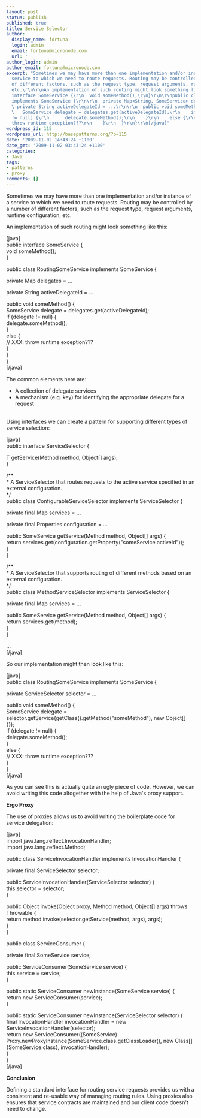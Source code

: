 ```yaml
---
layout: post
status: publish
published: true
title: Service Selector
author:
  display_name: fortuna
  login: admin
  email: fortuna@micronode.com
  url: ''
author_login: admin
author_email: fortuna@micronode.com
excerpt: "Sometimes we may have more than one implementation and/or instance of a
  service to which we need to route requests. Routing may be controlled by a number
  of different factors, such as the request type, request arguments, runtime configuration,
  etc.\r\n\r\nAn implementation of such routing might look something like this:\r\n\r\n[java]\r\npublic
  interface SomeService {\r\n  void someMethod();\r\n}\r\n\r\npublic class RoutingSomeService
  implements SomeService {\r\n\r\n  private Map<String, SomeService> delegates = ...\r\n\r\n
  \ private String activeDelegateId = ...\r\n\r\n  public void someMethod() {\r\n
  \   SomeService delegate = delegates.get(activeDelegateId);\r\n    if (delegate
  != null) {\r\n      delegate.someMethod();\r\n    }\r\n    else {\r\n      // XXX:
  throw runtime exception???\r\n    }\r\n  }\r\n}\r\n[/java]"
wordpress_id: 115
wordpress_url: http://basepatterns.org/?p=115
date: '2009-11-02 14:43:24 +1100'
date_gmt: '2009-11-02 03:43:24 +1100'
categories:
- Java
tags:
- patterns
- proxy
comments: []
---
```

<p>Sometimes we may have more than one implementation and/or instance of a service to which we need to route requests. Routing may be controlled by a number of different factors, such as the request type, request arguments, runtime configuration, etc.</p>
<p>An implementation of such routing might look something like this:</p>
<p>[java]<br />
public interface SomeService {<br />
  void someMethod();<br />
}</p>
<p>public class RoutingSomeService implements SomeService {</p>
<p>  private Map<String, SomeService> delegates = ...</p>
<p>  private String activeDelegateId = ...</p>
<p>  public void someMethod() {<br />
    SomeService delegate = delegates.get(activeDelegateId);<br />
    if (delegate != null) {<br />
      delegate.someMethod();<br />
    }<br />
    else {<br />
      // XXX: throw runtime exception???<br />
    }<br />
  }<br />
}<br />
[/java]</p>
<p>The common elements here are:</p>
<ul>
<li>A collection of delegate services</li>
<li>A mechanism (e.g. key) for identifying the appropriate delegate for a request</li><br />
</ul></p>
<p>Using interfaces we can create a pattern for supporting different types of service selection:</p>
<p>[java]<br />
public interface ServiceSelector<T> {</p>
<p>  T getService(Method method, Object[] args);<br />
}</p>
<p>/**<br />
 * A ServiceSelector that routes requests to the active service specified in an external configuration.<br />
 */<br />
public class ConfigurableServiceSelector implements ServiceSelector<SomeService> {</p>
<p>  private final Map<String, SomeService> services = ...</p>
<p>  private final Properties configuration = ...</p>
<p>  public SomeService getService(Method method, Object[] args) {<br />
    return services.get(configuration.getProperty("someService.activeId"));<br />
  }<br />
}</p>
<p>/**<br />
 * A ServiceSelector that supports routing of different methods based on an external configuration.<br />
 */<br />
public class MethodServiceSelector implements ServiceSelector<SomeService> {</p>
<p>  private final Map<Method, SomeService> services = ...</p>
<p>  public SomeService getService(Method method, Object[] args) {<br />
    return services.get(method);<br />
  }<br />
}</p>
<p>...<br />
[/java]</p>
<p>So our implementation might then look like this:</p>
<p>[java]<br />
public class RoutingSomeService implements SomeService {</p>
<p>  private ServiceSelector<SomeService> selector = ...</p>
<p>  public void someMethod() {<br />
    SomeService delegate = selector.getService(getClass().getMethod("someMethod"), new Object[] {});<br />
    if (delegate != null) {<br />
      delegate.someMethod();<br />
    }<br />
    else {<br />
      // XXX: throw runtime exception???<br />
    }<br />
}<br />
[/java]</p>
<p>As you can see this is actually quite an ugly piece of code. However, we can avoid writing this code altogether with the help of Java's proxy support.</p>
<p><strong>Ergo Proxy</strong></p>
<p>The use of proxies allows us to avoid writing the boilerplate code for service delegation:</p>
<p>[java]<br />
import java.lang.reflect.InvocationHandler;<br />
import java.lang.reflect.Method;</p>
<p>public class ServiceInvocationHandler implements InvocationHandler {</p>
<p>    private final ServiceSelector<?> selector;</p>
<p>    public ServiceInvocationHandler(ServiceSelector<?> selector) {<br />
        this.selector = selector;<br />
    }</p>
<p>    public Object invoke(Object proxy, Method method, Object[] args) throws Throwable {<br />
        return method.invoke(selector.getService(method, args), args);<br />
    }<br />
}</p>
<p>public class ServiceConsumer {</p>
<p>  private final SomeService service;</p>
<p>  public ServiceConsumer(SomeService service) {<br />
    this.service = service;<br />
  }</p>
<p>  public static ServiceConsumer newInstance(SomeService service) {<br />
    return new ServiceConsumer(service);<br />
  }</p>
<p>  public static ServiceConsumer newInstance(ServiceSelector<SomeService> selector) {<br />
    final InvocationHandler invocationHandler = new ServiceInvocationHandler(selector);<br />
    return new ServiceConsumer((SomeService) Proxy.newProxyInstance(SomeService.class.getClassLoader(), new Class<?>[] {SomeService.class}, invocationHandler);<br />
  }<br />
}<br />
[/java]</p>
<p><strong>Conclusion</strong></p>
<p>Defining a standard interface for routing service requests provides us with a consistent and re-usable way of managing routing rules. Using proxies also ensures that service contracts are maintained and our client code doesn't need to change.</p>
